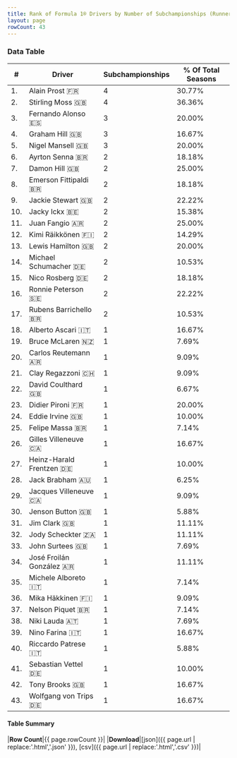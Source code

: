 ```yaml
---
title: Rank of Formula 1® Drivers by Number of Subchampionships (Runner-Up)
layout: page
rowCount: 43
---
```


<canvas id="chart" width="400" height="180"></canvas>
<script>
var data = {
    "datasets": [
        {
            "backgroundColor": [
                "#f3a935",
                "#f3a935",
                "#f3a935",
                "#f3a935",
                "#f3a935",
                "#f3a935",
                "#f3a935",
                "#f3a935",
                "#f3a935",
                "#f3a935",
                "#f3a935",
                "#f3a935",
                "#f3a935",
                "#f3a935",
                "#f3a935",
                "#f3a935",
                "#f3a935",
                "#f3a935",
                "#f3a935",
                "#f3a935",
                "#f3a935",
                "#f3a935",
                "#f3a935",
                "#f3a935",
                "#f3a935",
                "#f3a935",
                "#f3a935",
                "#f3a935",
                "#f3a935",
                "#f3a935",
                "#f3a935",
                "#f3a935",
                "#f3a935",
                "#f3a935",
                "#f3a935",
                "#f3a935",
                "#f3a935",
                "#f3a935",
                "#f3a935",
                "#f3a935",
                "#f3a935",
                "#f3a935",
                "#f3a935"
            ],
            "borderColor": [
                "#f68639",
                "#f68639",
                "#f68639",
                "#f68639",
                "#f68639",
                "#f68639",
                "#f68639",
                "#f68639",
                "#f68639",
                "#f68639",
                "#f68639",
                "#f68639",
                "#f68639",
                "#f68639",
                "#f68639",
                "#f68639",
                "#f68639",
                "#f68639",
                "#f68639",
                "#f68639",
                "#f68639",
                "#f68639",
                "#f68639",
                "#f68639",
                "#f68639",
                "#f68639",
                "#f68639",
                "#f68639",
                "#f68639",
                "#f68639",
                "#f68639",
                "#f68639",
                "#f68639",
                "#f68639",
                "#f68639",
                "#f68639",
                "#f68639",
                "#f68639",
                "#f68639",
                "#f68639",
                "#f68639",
                "#f68639",
                "#f68639"
            ],
            "borderWidth": 1,
            "data": [
                4.0,
                4.0,
                3.0,
                3.0,
                3.0,
                2.0,
                2.0,
                2.0,
                2.0,
                2.0,
                2.0,
                2.0,
                2.0,
                2.0,
                2.0,
                2.0,
                2.0,
                1.0,
                1.0,
                1.0,
                1.0,
                1.0,
                1.0,
                1.0,
                1.0,
                1.0,
                1.0,
                1.0,
                1.0,
                1.0,
                1.0,
                1.0,
                1.0,
                1.0,
                1.0,
                1.0,
                1.0,
                1.0,
                1.0,
                1.0,
                1.0,
                1.0,
                1.0
            ],
            "label": "Subchampionships"
        }
    ],
    "labels": [
        "Alain Prost",
        "Stirling Moss",
        "Fernando Alonso",
        "Graham Hill",
        "Nigel Mansell",
        "Ayrton Senna",
        "Damon Hill",
        "Emerson Fittipaldi",
        "Jackie Stewart",
        "Jacky Ickx",
        "Juan Fangio",
        "Kimi Räikkönen",
        "Lewis Hamilton",
        "Michael Schumacher",
        "Nico Rosberg",
        "Ronnie Peterson",
        "Rubens Barrichello",
        "Alberto Ascari",
        "Bruce McLaren",
        "Carlos Reutemann",
        "Clay Regazzoni",
        "David Coulthard",
        "Didier Pironi",
        "Eddie Irvine",
        "Felipe Massa",
        "Gilles Villeneuve",
        "Heinz-Harald Frentzen",
        "Jack Brabham",
        "Jacques Villeneuve",
        "Jenson Button",
        "Jim Clark",
        "Jody Scheckter",
        "John Surtees",
        "José Froilán González",
        "Michele Alboreto",
        "Mika Häkkinen",
        "Nelson Piquet",
        "Niki Lauda",
        "Nino Farina",
        "Riccardo Patrese",
        "Sebastian Vettel",
        "Tony Brooks",
        "Wolfgang von Trips"
    ]
};
var options = {
  legend: {
    display: false
  },
  scales: {
    xAxes: [{
      ticks: {
        beginAtZero: true,
        maxRotation: 180,
        display: window.innerWidth > 800
      }
    }],
    yAxes: [{
      ticks: {
        beginAtZero: true
      }
    }]
  },
  onResize: function(chart, size) {
    chart.options.scales.xAxes[0].ticks.display = size.width > 800;
  }
};
var chart = new Chart("chart", {
    data: data,
    type: 'bar',
    options: options
});
</script>

<!-- div id="chart-navigation">
<button onclick="window.location = chart.toBase64Image();">Save as Image</button>
<button onclick="window.location = chart.toBase64Image();">Hello</button>
<button onclick="window.location = chart.toBase64Image();">Hello</button>
<select>
<option>one</option>
<option>two</option>
<option>three</option>
</select>
</div -->




### Data Table

| # | Driver | Subchampionships | % Of Total Seasons |
|--|--|--|--|
| 1. | Alain Prost 🇫🇷 | 4 | 30.77% |
| 2. | Stirling Moss 🇬🇧 | 4 | 36.36% |
| 3. | Fernando Alonso 🇪🇸 | 3 | 20.00% |
| 4. | Graham Hill 🇬🇧 | 3 | 16.67% |
| 5. | Nigel Mansell 🇬🇧 | 3 | 20.00% |
| 6. | Ayrton Senna 🇧🇷 | 2 | 18.18% |
| 7. | Damon Hill 🇬🇧 | 2 | 25.00% |
| 8. | Emerson Fittipaldi 🇧🇷 | 2 | 18.18% |
| 9. | Jackie Stewart 🇬🇧 | 2 | 22.22% |
| 10. | Jacky Ickx 🇧🇪 | 2 | 15.38% |
| 11. | Juan Fangio 🇦🇷 | 2 | 25.00% |
| 12. | Kimi Räikkönen 🇫🇮 | 2 | 14.29% |
| 13. | Lewis Hamilton 🇬🇧 | 2 | 20.00% |
| 14. | Michael Schumacher 🇩🇪 | 2 | 10.53% |
| 15. | Nico Rosberg 🇩🇪 | 2 | 18.18% |
| 16. | Ronnie Peterson 🇸🇪 | 2 | 22.22% |
| 17. | Rubens Barrichello 🇧🇷 | 2 | 10.53% |
| 18. | Alberto Ascari 🇮🇹 | 1 | 16.67% |
| 19. | Bruce McLaren 🇳🇿 | 1 | 7.69% |
| 20. | Carlos Reutemann 🇦🇷 | 1 | 9.09% |
| 21. | Clay Regazzoni 🇨🇭 | 1 | 9.09% |
| 22. | David Coulthard 🇬🇧 | 1 | 6.67% |
| 23. | Didier Pironi 🇫🇷 | 1 | 20.00% |
| 24. | Eddie Irvine 🇬🇧 | 1 | 10.00% |
| 25. | Felipe Massa 🇧🇷 | 1 | 7.14% |
| 26. | Gilles Villeneuve 🇨🇦 | 1 | 16.67% |
| 27. | Heinz-Harald Frentzen 🇩🇪 | 1 | 10.00% |
| 28. | Jack Brabham 🇦🇺 | 1 | 6.25% |
| 29. | Jacques Villeneuve 🇨🇦 | 1 | 9.09% |
| 30. | Jenson Button 🇬🇧 | 1 | 5.88% |
| 31. | Jim Clark 🇬🇧 | 1 | 11.11% |
| 32. | Jody Scheckter 🇿🇦 | 1 | 11.11% |
| 33. | John Surtees 🇬🇧 | 1 | 7.69% |
| 34. | José Froilán González 🇦🇷 | 1 | 11.11% |
| 35. | Michele Alboreto 🇮🇹 | 1 | 7.14% |
| 36. | Mika Häkkinen 🇫🇮 | 1 | 9.09% |
| 37. | Nelson Piquet 🇧🇷 | 1 | 7.14% |
| 38. | Niki Lauda 🇦🇹 | 1 | 7.69% |
| 39. | Nino Farina 🇮🇹 | 1 | 16.67% |
| 40. | Riccardo Patrese 🇮🇹 | 1 | 5.88% |
| 41. | Sebastian Vettel 🇩🇪 | 1 | 10.00% |
| 42. | Tony Brooks 🇬🇧 | 1 | 16.67% |
| 43. | Wolfgang von Trips 🇩🇪 | 1 | 16.67% |

#### Table Summary

|**Row Count**|{{ page.rowCount }}|
|**Download**|[json]({{ page.url | replace:'.html','.json' }}), [csv]({{ page.url | replace:'.html','.csv' }})|
